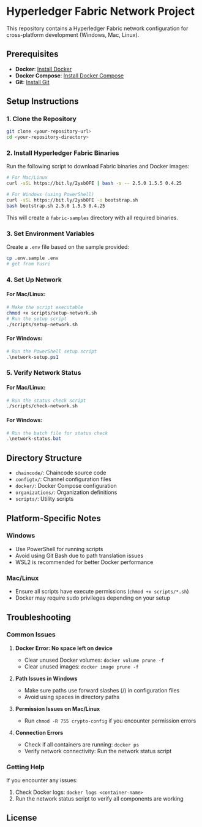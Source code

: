 # Hyperledger Fabric Network Project

This repository contains a Hyperledger Fabric network configuration for cross-platform development (Windows, Mac, Linux).

## Prerequisites

- **Docker**: [Install Docker](https://docs.docker.com/get-docker/)
- **Docker Compose**: [Install Docker Compose](https://docs.docker.com/compose/install/)
- **Git**: [Install Git](https://git-scm.com/downloads)

## Setup Instructions

### 1. Clone the Repository

```bash
git clone <your-repository-url>
cd <your-repository-directory>
```

### 2. Install Hyperledger Fabric Binaries

Run the following script to download Fabric binaries and Docker images:

```bash
# For Mac/Linux
curl -sSL https://bit.ly/2ysbOFE | bash -s -- 2.5.0 1.5.5 0.4.25

# For Windows (using PowerShell)
curl -sSL https://bit.ly/2ysbOFE -o bootstrap.sh
bash bootstrap.sh 2.5.0 1.5.5 0.4.25
```

This will create a `fabric-samples` directory with all required binaries.

### 3. Set Environment Variables

Create a `.env` file based on the sample provided:

```bash
cp .env.sample .env
# get from Yusri
```

### 4. Set Up Network

#### For Mac/Linux:

```bash
# Make the script executable
chmod +x scripts/setup-network.sh
# Run the setup script
./scripts/setup-network.sh
```

#### For Windows:

```powershell
# Run the PowerShell setup script
.\network-setup.ps1
```

### 5. Verify Network Status

#### For Mac/Linux:

```bash
# Run the status check script
./scripts/check-network.sh
```

#### For Windows:

```powershell
# Run the batch file for status check
.\network-status.bat
```

## Directory Structure

- `chaincode/`: Chaincode source code
- `configtx/`: Channel configuration files
- `docker/`: Docker Compose configuration
- `organizations/`: Organization definitions
- `scripts/`: Utility scripts

## Platform-Specific Notes

### Windows

- Use PowerShell for running scripts
- Avoid using Git Bash due to path translation issues
- WSL2 is recommended for better Docker performance

### Mac/Linux

- Ensure all scripts have execute permissions (`chmod +x scripts/*.sh`)
- Docker may require sudo privileges depending on your setup

## Troubleshooting

### Common Issues

1. **Docker Error: No space left on device**
   - Clear unused Docker volumes: `docker volume prune -f`
   - Clear unused images: `docker image prune -f`

2. **Path Issues in Windows**
   - Make sure paths use forward slashes (/) in configuration files
   - Avoid using spaces in directory paths

3. **Permission Issues on Mac/Linux**
   - Run `chmod -R 755 crypto-config` if you encounter permission errors

4. **Connection Errors**
   - Check if all containers are running: `docker ps`
   - Verify network connectivity: Run the network status script

### Getting Help

If you encounter any issues:
1. Check Docker logs: `docker logs <container-name>`
2. Run the network status script to verify all components are working

## License

